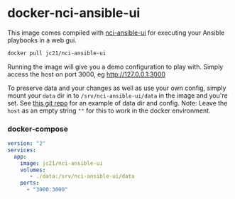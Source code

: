 # docker-nci-ansible-ui

This image comes compiled with [nci-ansible-ui](https://github.com/node-ci/nci-ansible-ui) for executing your Ansible playbooks in a web gui.

```bash
docker pull jc21/nci-ansible-ui
```

Running the image will give you a demo configuration to play with. Simply access the host on port 3000, eg http://127.0.0.1:3000

To preserve data and your changes as well as use your own config, simply mount your `data` dir in to `/srv/nci-ansible-ui/data` in the image and you're set. See [this git repo](https://github.com/node-ci/nci-ansible-ui-quick-setup/tree/master/data) for an example of data dir and config. Note: Leave the `host` as an empty string `""` for this to work in the docker environment.

### docker-compose

```yaml
version: "2"
services:
  app:
    image: jc21/nci-ansible-ui
    volumes:
       - ./data:/srv/nci-ansible-ui/data
    ports:
      - "3000:3000"
```
